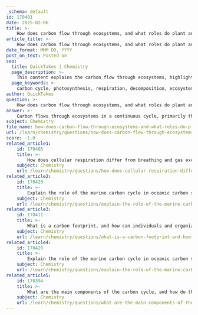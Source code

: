 ```yaml
---
_schema: default
id: 170401
date: 2025-02-06
title: >-
    How does carbon flow through ecosystems, and what roles do plant and animal interactions and decomposers play?
article_title: >-
    How does carbon flow through ecosystems, and what roles do plant and animal interactions and decomposers play?
date_format: MMM DD, YYYY
post_on_text: Posted on
seo:
  title: QuickTakes | Chemistry
  page_description: >-
    This content explains the carbon flow through ecosystems, highlighting the roles of photosynthesis, respiration, decomposition, and the interactions between plants, animals, and decomposers in maintaining ecosystem stability.
  page_keywords: >-
    carbon cycle, photosynthesis, respiration, decomposition, ecosystem stability, producers, consumers, decomposers, nutrient cycling, plant-animal interactions, energy flow, biodiversity, soil health
author: QuickTakes
question: >-
    How does carbon flow through ecosystems, and what roles do plant and animal interactions and decomposers play?
answer: >-
    Carbon flows through ecosystems in a continuous cycle, primarily through the processes of photosynthesis, respiration, and decomposition. This flow is essential for maintaining ecosystem stability and supporting life.\n\n### Key Processes in the Carbon Cycle\n\n1. **Photosynthesis**: \n   - Plants, algae, and some microorganisms (collectively known as producers) capture sunlight and convert it into chemical energy through photosynthesis. During this process, they absorb carbon dioxide (CO₂) from the atmosphere and water from the soil, producing glucose and oxygen as by-products. The overall reaction can be summarized as:\n   $$\n   6CO_2 + 6H_2O + \text{light energy} \rightarrow C_6H_{12}O_6 + 6O_2\n   $$\n   This process not only provides energy for the plants but also reduces atmospheric CO₂ levels, playing a crucial role in the carbon cycle.\n\n2. **Cellular Respiration**: \n   - All living organisms, including plants, animals, and decomposers, utilize cellular respiration to break down glucose and release energy. This process consumes oxygen and produces carbon dioxide as a by-product, which is then released back into the atmosphere. The general equation for cellular respiration is:\n   $$\n   C_6H_{12}O_6 + 6O_2 \rightarrow 6CO_2 + 6H_2O + \text{energy (ATP)}\n   $$\n\n3. **Decomposition**: \n   - Decomposers, such as bacteria and fungi, play a vital role in breaking down dead organic matter and waste products. As they decompose this material, they release carbon back into the soil and atmosphere in the form of CO₂. This process is essential for nutrient cycling, as it recycles carbon and other nutrients, making them available for uptake by living plants. Decomposition supports new plant growth, continuing the cycle of carbon through the ecosystem.\n\n### Roles of Plant and Animal Interactions\n\n- **Producers and Consumers**: \n  - Producers (plants) form the base of the food web by converting solar energy into chemical energy. Herbivores (primary consumers) feed on these plants, while carnivores (secondary consumers) feed on herbivores. This flow of energy and carbon through the food web is crucial for ecosystem dynamics.\n\n- **Animal Respiration**: \n  - Animals contribute to the carbon cycle through respiration, where they consume organic matter (plants or other animals) and release CO₂ back into the atmosphere. This interaction ensures that carbon is continuously cycled through different trophic levels.\n\n### Importance of Decomposers\n\n- **Nutrient Cycling**: \n  - Decomposers are essential for recycling nutrients within ecosystems. By breaking down organic matter, they prevent waste accumulation and ensure that nutrients are available for new plant growth.\n\n- **Soil Health**: \n  - The activity of decomposers enhances soil structure and fertility, promoting a healthy environment for plant roots and other soil organisms. Healthy soil is crucial for sustaining plant life, which in turn supports the entire ecosystem.\n\n- **Energy Flow**: \n  - Decomposers facilitate the flow of energy in ecosystems by converting the energy stored in dead organic matter into forms that can be utilized by other organisms, thus maintaining the energy balance within the ecosystem.\n\n### Conclusion\n\nIn summary, carbon flows through ecosystems via photosynthesis, respiration, and decomposition, with producers, consumers, and decomposers playing integral roles in this cycle. The interactions among these groups ensure the recycling of carbon and nutrients, supporting ecosystem stability and health. Without these processes, ecosystems would struggle to maintain balance, leading to declines in biodiversity and ecosystem services.
subject: Chemistry
file_name: how-does-carbon-flow-through-ecosystems-and-what-roles-do-plant-and-animal-interactions-and-decomposers-play.md
url: /learn/chemistry/questions/how-does-carbon-flow-through-ecosystems-and-what-roles-do-plant-and-animal-interactions-and-decomposers-play
score: -1.0
related_article1:
    id: 170405
    title: >-
        How does cellular respiration differ from breathing and gas exchange in terms of oxygen intake and carbon dioxide expulsion?
    subject: Chemistry
    url: /learn/chemistry/questions/how-does-cellular-respiration-differ-from-breathing-and-gas-exchange-in-terms-of-oxygen-intake-and-carbon-dioxide-expulsion
related_article2:
    id: 170420
    title: >-
        Explain the role of the marine carbon cycle in oceanic carbon storage and the impact of climate change on marine ecosystems.
    subject: Chemistry
    url: /learn/chemistry/questions/explain-the-role-of-the-marine-carbon-cycle-in-oceanic-carbon-storage-and-the-impact-of-climate-change-on-marine-ecosystems
related_article3:
    id: 170411
    title: >-
        What is a carbon footprint, and how can individuals and organizations measure and reduce it?
    subject: Chemistry
    url: /learn/chemistry/questions/what-is-a-carbon-footprint-and-how-can-individuals-and-organizations-measure-and-reduce-it
related_article4:
    id: 170420
    title: >-
        Explain the role of the marine carbon cycle in oceanic carbon storage and the impact of climate change on marine ecosystems.
    subject: Chemistry
    url: /learn/chemistry/questions/explain-the-role-of-the-marine-carbon-cycle-in-oceanic-carbon-storage-and-the-impact-of-climate-change-on-marine-ecosystems
related_article5:
    id: 170394
    title: >-
        What are the main components of the carbon cycle, and how do they interact with each other?
    subject: Chemistry
    url: /learn/chemistry/questions/what-are-the-main-components-of-the-carbon-cycle-and-how-do-they-interact-with-each-other
---
```


&nbsp;